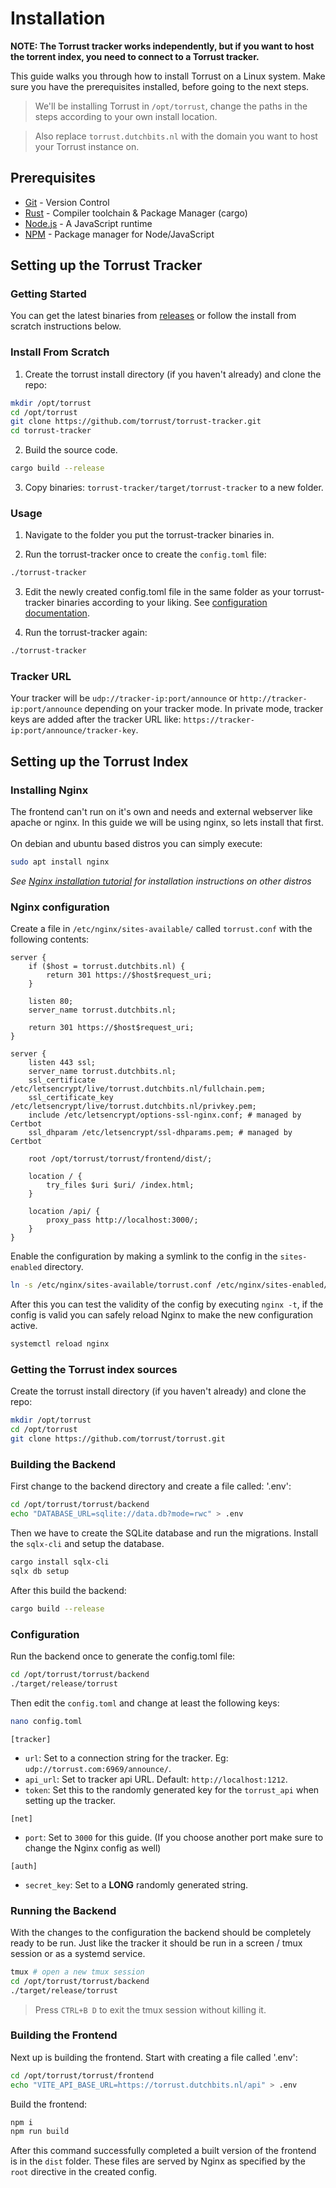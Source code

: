 # Installation
__NOTE: The Torrust tracker works independently, but if you want to host the torrent index, you need to connect to a Torrust tracker.__

This guide walks you through how to install Torrust on a Linux system. Make sure you have the prerequisites installed, before going to the next steps.
> We'll be installing Torrust in `/opt/torrust`, change the paths in the steps according to your own install location.

> Also replace `torrust.dutchbits.nl` with the domain you want to host your Torrust instance on.

## Prerequisites
- [Git](https://git-scm.com) - Version Control
- [Rust](https://www.rust-lang.org/) - Compiler toolchain & Package Manager (cargo)
- [Node.js](https://nodejs.org/en/) - A JavaScript runtime
- [NPM](https://www.npmjs.com/) - Package manager for Node/JavaScript


## Setting up the Torrust Tracker
### Getting Started
You can get the latest binaries from [releases](https://github.com/torrust/torrust-tracker/releases) or follow the install from scratch instructions below.

### Install From Scratch
1. Create the torrust install directory (if you haven't already) and clone the repo:
```bash
mkdir /opt/torrust
cd /opt/torrust
git clone https://github.com/torrust/torrust-tracker.git
cd torrust-tracker
```

2. Build the source code.
```bash
cargo build --release
```

3. Copy binaries: `torrust-tracker/target/torrust-tracker` to a new folder.

### Usage
1. Navigate to the folder you put the torrust-tracker binaries in.


2. Run the torrust-tracker once to create the `config.toml` file:
```bash
./torrust-tracker
```


3. Edit the newly created config.toml file in the same folder as your torrust-tracker binaries according to your liking. See [configuration documentation](https://torrust.com/torrust-tracker/config/).


4. Run the torrust-tracker again:
```bash
./torrust-tracker
```

### Tracker URL
Your tracker will be `udp://tracker-ip:port/announce` or `http://tracker-ip:port/announce` depending on your tracker mode.
In private mode, tracker keys are added after the tracker URL like: `https://tracker-ip:port/announce/tracker-key`.


## Setting up the Torrust Index
### Installing Nginx
The frontend can't run on it's own and needs and external webserver like apache or nginx.
In this guide we will be using nginx, so lets install that first.
<br><br>
On debian and ubuntu based distros you can simply execute:
```bash
sudo apt install nginx
```
_See [Nginx installation tutorial](https://www.nginx.com/resources/wiki/start/topics/tutorials/install/) for installation instructions on other distros_

### Nginx configuration
Create a file in `/etc/nginx/sites-available/` called `torrust.conf` with the following contents:
```nginx
server {
    if ($host = torrust.dutchbits.nl) {
        return 301 https://$host$request_uri;
    }

    listen 80;
    server_name torrust.dutchbits.nl;

    return 301 https://$host$request_uri;
}

server {
    listen 443 ssl;
    server_name torrust.dutchbits.nl;
    ssl_certificate /etc/letsencrypt/live/torrust.dutchbits.nl/fullchain.pem;
    ssl_certificate_key /etc/letsencrypt/live/torrust.dutchbits.nl/privkey.pem;
    include /etc/letsencrypt/options-ssl-nginx.conf; # managed by Certbot
    ssl_dhparam /etc/letsencrypt/ssl-dhparams.pem; # managed by Certbot

    root /opt/torrust/torrust/frontend/dist/;

    location / {
        try_files $uri $uri/ /index.html;
    }

    location /api/ {
        proxy_pass http://localhost:3000/;
    }
}
```
Enable the configuration by making a symlink to the config in the `sites-enabled` directory.
```bash
ln -s /etc/nginx/sites-available/torrust.conf /etc/nginx/sites-enabled/
```

After this you can test the validity of the config by executing `nginx -t`,
if the config is valid you can safely reload Nginx to make the new configuration active.
```bash
systemctl reload nginx
```

### Getting the Torrust index sources
Create the torrust install directory (if you haven't already) and clone the repo:
```bash
mkdir /opt/torrust
cd /opt/torrust
git clone https://github.com/torrust/torrust.git
```

### Building the Backend
First change to the backend directory and create a file called: '.env':
```bash
cd /opt/torrust/torrust/backend
echo "DATABASE_URL=sqlite://data.db?mode=rwc" > .env
```

Then we have to create the SQLite database and run the migrations. Install the `sqlx-cli` and setup the database.
```bash
cargo install sqlx-cli
sqlx db setup
```

After this build the backend:
```bash
cargo build --release
```

### Configuration
Run the backend once to generate the config.toml file:
```bash
cd /opt/torrust/torrust/backend
./target/release/torrust
```

Then edit the `config.toml` and change at least the following keys:

```bash
nano config.toml
```

`[tracker]`

- `url`: Set to a connection string for the tracker. Eg: `udp://torrust.com:6969/announce/`. 
- `api_url`: Set to tracker api URL. Default: `http://localhost:1212`.
- `token`: Set this to the randomly generated key for the `torrust_api` when setting up the tracker.

`[net]`

- `port`: Set to `3000` for this guide. (If you choose another port make sure to change the Nginx config as well)

`[auth]`

- `secret_key`: Set to a __LONG__ randomly generated string.

### Running the Backend
With the changes to the configuration the backend should be completely ready to be run.
Just like the tracker it should be run in a screen / tmux session or as a systemd service.

```bash
tmux # open a new tmux session
cd /opt/torrust/torrust/backend
./target/release/torrust
```
> Press `CTRL+B D` to exit the tmux session without killing it.

### Building the Frontend
Next up is building the frontend. Start with creating a file called '.env':
```bash
cd /opt/torrust/torrust/frontend
echo "VITE_API_BASE_URL=https://torrust.dutchbits.nl/api" > .env
```

Build the frontend:
```bash
npm i
npm run build
```
After this command successfully completed a built version of the frontend is in the `dist` folder.
These files are served by Nginx as specified by the `root` directive in the created config.

